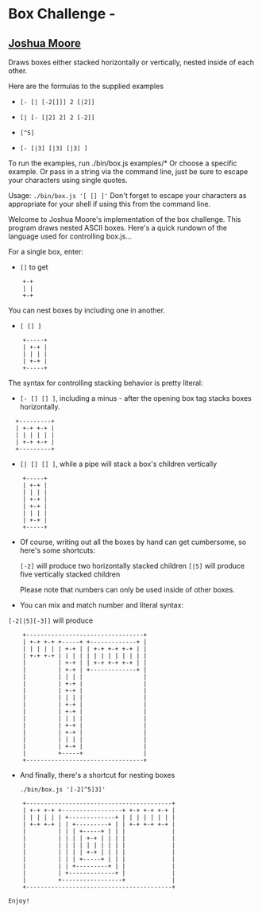 # Box Challenge - 


## [Joshua Moore](mailto:joshua.moore@leudla.net)
Draws boxes either stacked horizontally or vertically, nested inside of each other.

Here are the formulas to the supplied examples

* `[- [| [-2[]]] 2 [|2]]`

* `[| [- [|2] 2] 2 [-2]]`

* `[^5]`

* `[- [|3] [|3] [|3] ]`


To run the examples, run ./bin/box.js examples/*
Or choose a specific example.
Or pass in a string via the command line, just be sure to escape your characters using single quotes. 


  Usage: `./bin/box.js '[ [] ]'`
  Don't forget to escape your characters as appropriate for your shell if
  using this from the command line. 

  Welcome to Joshua Moore's implementation of the box challenge. This program
  draws nested ASCII boxes. Here's a quick rundown of the language used for 
  controlling box.js...

  For a single box, enter: 
  * `[]` to get

```
    +-+
    | |
    +-+
```

  You can nest boxes by including one in another.
  * `[ [] ]`

```
    +-----+
    | +-+ |
    | | | |
    | +-+ |
    +-----+
```

  The syntax for controlling stacking behavior is pretty literal:
  * `[- [] [] ]`, including a minus - after the opening box tag stacks boxes
    horizontally.
  
  ```
    +---------+
    | +-+ +-+ |
    | | | | | |
    | +-+ +-+ |
    +---------+
```

  * `[| [] [] ]`, while a pipe will stack a box's children vertically

```
    +-----+
    | +-+ |
    | | | |
    | +-+ |
    | +-+ |
    | | | |
    | +-+ |
    +-----+
```


  * Of course, writing out all the boxes by hand can get cumbersome, so here's
    some shortcuts: 

    `[-2]` will produce two horizontally stacked children
    `[|5]` will produce five vertically stacked children

    Please note that numbers can only be used inside of other boxes.


  * You can mix and match number and literal syntax:

   `[-2[|5][-3]]` will produce 

```
    +---------------------------------+
    | +-+ +-+ +-----+ +-------------+ |
    | | | | | | +-+ | | +-+ +-+ +-+ | |
    | +-+ +-+ | | | | | | | | | | | | |
    |         | +-+ | | +-+ +-+ +-+ | |
    |         | +-+ | +-------------+ |
    |         | | | |                 |
    |         | +-+ |                 |
    |         | +-+ |                 |
    |         | | | |                 |
    |         | +-+ |                 |
    |         | +-+ |                 |
    |         | | | |                 |
    |         | +-+ |                 |
    |         | +-+ |                 |
    |         | | | |                 |
    |         | +-+ |                 |
    |         +-----+                 |
    +---------------------------------+
```

  * And finally, there's a shortcut for nesting boxes

    `./bin/box.js '[-2[^5]3]'`

```
    +-----------------------------------------+
    | +-+ +-+ +-----------------+ +-+ +-+ +-+ |
    | | | | | | +-------------+ | | | | | | | |
    | +-+ +-+ | | +---------+ | | +-+ +-+ +-+ |
    |         | | | +-----+ | | |             |
    |         | | | | +-+ | | | |             |
    |         | | | | | | | | | |             |
    |         | | | | +-+ | | | |             |
    |         | | | +-----+ | | |             |
    |         | | +---------+ | |             |
    |         | +-------------+ |             |
    |         +-----------------+             |
    +-----------------------------------------+
```

    Enjoy!

